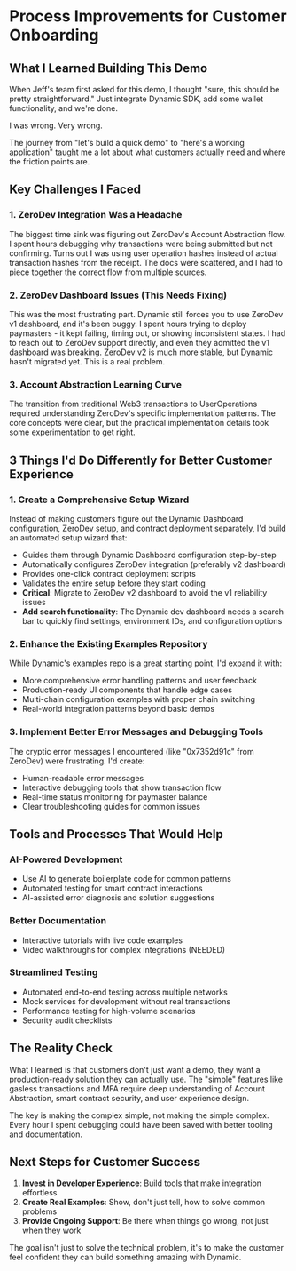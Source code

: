 # Process Improvements for Customer Onboarding

## What I Learned Building This Demo

When Jeff's team first asked for this demo, I thought "sure, this should be pretty straightforward." Just integrate Dynamic SDK, add some wallet functionality, and we're done. 

I was wrong. Very wrong.

The journey from "let's build a quick demo" to "here's a working application" taught me a lot about what customers actually need and where the friction points are.

## Key Challenges I Faced

### 1. ZeroDev Integration Was a Headache
The biggest time sink was figuring out ZeroDev's Account Abstraction flow. I spent hours debugging why transactions were being submitted but not confirming. Turns out I was using user operation hashes instead of actual transaction hashes from the receipt. The docs were scattered, and I had to piece together the correct flow from multiple sources.

### 2. ZeroDev Dashboard Issues (This Needs Fixing)
This was the most frustrating part. Dynamic still forces you to use ZeroDev v1 dashboard, and it's been buggy. I spent hours trying to deploy paymasters - it kept failing, timing out, or showing inconsistent states. I had to reach out to ZeroDev support directly, and even they admitted the v1 dashboard was breaking. ZeroDev v2 is much more stable, but Dynamic hasn't migrated yet. This is a real problem.

### 3. Account Abstraction Learning Curve
The transition from traditional Web3 transactions to UserOperations required understanding ZeroDev's specific implementation patterns. The core concepts were clear, but the practical implementation details took some experimentation to get right.

## 3 Things I'd Do Differently for Better Customer Experience

### 1. Create a Comprehensive Setup Wizard
Instead of making customers figure out the Dynamic Dashboard configuration, ZeroDev setup, and contract deployment separately, I'd build an automated setup wizard that:
- Guides them through Dynamic Dashboard configuration step-by-step
- Automatically configures ZeroDev integration (preferably v2 dashboard)
- Provides one-click contract deployment scripts
- Validates the entire setup before they start coding
- **Critical**: Migrate to ZeroDev v2 dashboard to avoid the v1 reliability issues
- **Add search functionality**: The Dynamic dev dashboard needs a search bar to quickly find settings, environment IDs, and configuration options

### 2. Enhance the Existing Examples Repository
While Dynamic's examples repo is a great starting point, I'd expand it with:
- More comprehensive error handling patterns and user feedback
- Production-ready UI components that handle edge cases
- Multi-chain configuration examples with proper chain switching
- Real-world integration patterns beyond basic demos

### 3. Implement Better Error Messages and Debugging Tools
The cryptic error messages I encountered (like "0x7352d91c" from ZeroDev) were frustrating. I'd create:
- Human-readable error messages
- Interactive debugging tools that show transaction flow
- Real-time status monitoring for paymaster balance
- Clear troubleshooting guides for common issues

## Tools and Processes That Would Help

### AI-Powered Development
- Use AI to generate boilerplate code for common patterns
- Automated testing for smart contract interactions
- AI-assisted error diagnosis and solution suggestions

### Better Documentation
- Interactive tutorials with live code examples
- Video walkthroughs for complex integrations (NEEDED)

### Streamlined Testing
- Automated end-to-end testing across multiple networks
- Mock services for development without real transactions
- Performance testing for high-volume scenarios
- Security audit checklists

## The Reality Check

What I learned is that customers don't just want a demo, they want a production-ready solution they can actually use. The "simple" features like gasless transactions and MFA require deep understanding of Account Abstraction, smart contract security, and user experience design.

The key is making the complex simple, not making the simple complex. Every hour I spent debugging could have been saved with better tooling and documentation.

## Next Steps for Customer Success

1. **Invest in Developer Experience**: Build tools that make integration effortless
2. **Create Real Examples**: Show, don't just tell, how to solve common problems
3. **Provide Ongoing Support**: Be there when things go wrong, not just when they work

The goal isn't just to solve the technical problem, it's to make the customer feel confident they can build something amazing with Dynamic.
